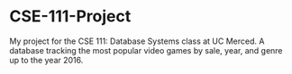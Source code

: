 # CSE-111-Project
My project for the CSE 111: Database Systems class at UC Merced. A database tracking the most popular video games by sale, year, and genre up to the year 2016.
